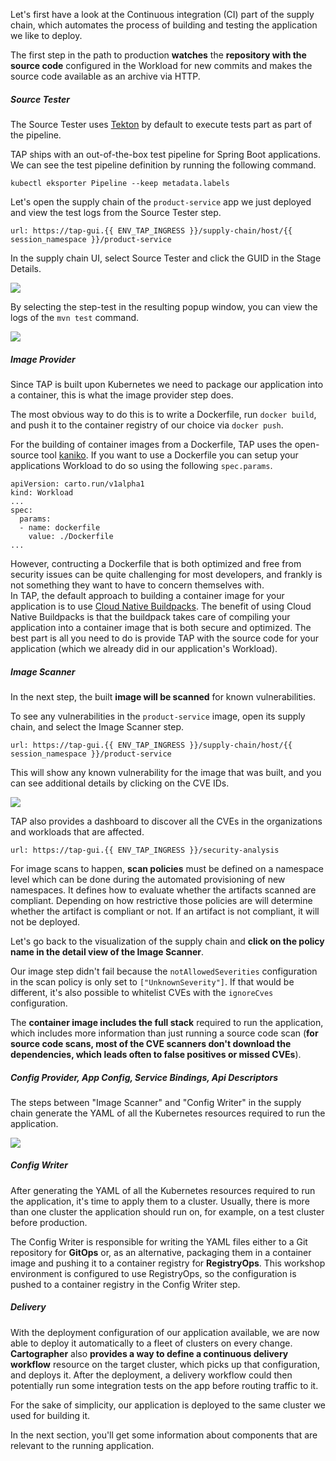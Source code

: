 Let's first have a look at the Continuous integration (CI) part of the supply chain, which automates the process of building and testing the application we like to deploy.

The first step in the path to production **watches** the **repository with the source code** configured in the Workload for new commits and makes the source code available as an archive via HTTP. 

##### Source Tester
 
The Source Tester uses [Tekton](https://tekton.dev) by default to execute tests part as part of the pipeline.

TAP ships with an out-of-the-box test pipeline for Spring Boot applications.  We can see the test pipeline definition by running the following command.
```execute
kubectl eksporter Pipeline --keep metadata.labels
```
Let's open the supply chain of the `product-service` app we just deployed and view the test logs from the Source Tester step.

```dashboard:open-url
url: https://tap-gui.{{ ENV_TAP_INGRESS }}/supply-chain/host/{{ session_namespace }}/product-service
```

In the supply chain UI, select Source Tester and click the GUID in the Stage Details.

![](../images/source-tester-pipeline.png)

By selecting the step-test in the resulting popup window, you can view the logs of the `mvn test` command.

![](../images/select-test-step.png)


##### Image Provider

Since TAP is built upon Kubernetes we need to package our application into a container, this is what the image provider step does.

The most obvious way to do this is to write a Dockerfile, run `docker build`, and push it to the container registry of our choice via `docker push`.

For the building of container images from a Dockerfile, TAP uses the open-source tool [kaniko](https://github.com/GoogleContainerTools/kaniko).
If you want to use a Dockerfile you can setup your applications Workload to do so using the following `spec.params`. 
```
apiVersion: carto.run/v1alpha1
kind: Workload
...
spec:
  params:
  - name: dockerfile
    value: ./Dockerfile
...
```

However, contructing a Dockerfile that is both optimized and free from security issues can be quite challenging for most developers, and frankly is not something they want to have to concern themselves with.  
In TAP, the default approach to building a container image for your application is to use [Cloud Native Buildpacks](https://buildpacks.io/). The benefit of using Cloud Native Buildpacks is that the buildpack takes care of compiling your application into a container image that is both secure and optimized.  The best part is all you need to do is provide TAP with the source code for your application (which we already did in our application's Workload).


##### Image Scanner

In the next step, the built **image will be scanned** for known vulnerabilities.

To see any vulnerabilities in the `product-service` image, open its supply chain, and select the Image Scanner step.
```dashboard:open-url
url: https://tap-gui.{{ ENV_TAP_INGRESS }}/supply-chain/host/{{ session_namespace }}/product-service
```
This will show any known vulnerability for the image that was built, and you can see additional details by clicking on the CVE IDs.

![](../images/image-scanner.png)


TAP also provides a dashboard to discover all the CVEs in the organizations and workloads that are affected.
```dashboard:open-url
url: https://tap-gui.{{ ENV_TAP_INGRESS }}/security-analysis
```

For image scans to happen, **scan policies** must be defined on a namespace level which can be done during the automated provisioning of new namespaces. It defines how to evaluate whether the artifacts scanned are compliant.  Depending on how restrictive those policies are will determine whether the artifact is compliant or not.  If an artifact is not compliant, it will not be deployed.

Let's go back to the visualization of the supply chain and **click on the policy name in the detail view of the Image Scanner**.

Our image step didn't fail because the `notAllowedSeverities` configuration in the scan policy is only set to `["UnknownSeverity"]`. If that would be different, it's also possible to whitelist CVEs with the `ignoreCves` configuration.

The **container image includes the full stack** required to run the application, which includes more information than just running a source code scan (**for source code scans, most of the CVE scanners don't download the dependencies, which leads often to false positives or missed CVEs**).


##### Config Provider, App Config, Service Bindings, Api Descriptors 

The steps between "Image Scanner" and "Config Writer" in the supply chain generate the YAML of all the Kubernetes resources required to run the application.

![](../images/image-scanner-config-writier.png)

##### Config Writer 
After generating the YAML of all the Kubernetes resources required to run the application, it's time to apply them to a cluster. Usually, there is more than one cluster the application should run on, for example, on a test cluster before production.

The Config Writer is responsible for writing the YAML files either to a Git repository for **GitOps** or, as an alternative, packaging them in a container image and pushing it to a container registry for **RegistryOps**.  This workshop environment is configured to use RegistryOps, so the configuration is pushed to a container registry in the Config Writer step.

##### Delivery
With the deployment configuration of our application available, we are now able to deploy it automatically to a fleet of clusters on every change. 
**Cartographer** also **provides a way to define a continuous delivery workflow** resource on the target cluster, which picks up that configuration, and deploys it.  After the deployment, a delivery workflow could then potentially run some integration tests on the app before routing traffic to it.

For the sake of simplicity, our application is deployed to the same cluster we used for building it. 

In the next section, you'll get some information about components that are relevant to the running application.
